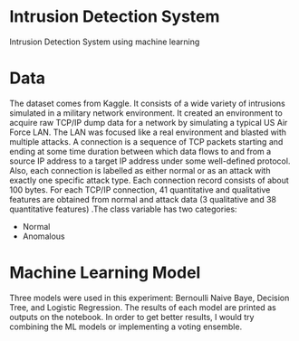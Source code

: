 # Intrusion Detection System
Intrusion Detection System using machine learning

# Data

The dataset comes from Kaggle. It consists of a wide variety of intrusions simulated in a military network
environment. It created an environment to acquire raw TCP/IP dump data for a network by simulating a typical US Air Force LAN. The LAN was focused like a real environment and blasted with multiple attacks. A connection is a sequence of TCP packets starting and ending at some time duration between which data flows to and from a source IP address to a target IP address under some well-defined protocol. Also, each connection is labelled as either normal or as an attack with exactly one specific attack type. Each connection record consists of about 100 bytes. For each TCP/IP connection, 41 quantitative and qualitative features are obtained from normal and attack data (3 qualitative and 38 quantitative features) .The class variable has two categories:
- Normal
- Anomalous

# Machine Learning Model

Three models were used in this experiment: Bernoulli Naive Baye, Decision Tree, and Logistic Regression. The results of each model are printed as outputs on the notebook. In order to get better results, I would try combining the ML models or implementing a voting ensemble.

